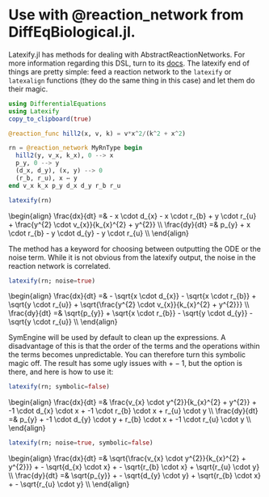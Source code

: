 # Use with @reaction_network from DiffEqBiological.jl.

Latexify.jl has methods for dealing with AbstractReactionNetworks. For more information regarding this DSL, turn to its [docs](http://docs.juliadiffeq.org/latest/models/biological.html). The latexify end of things are pretty simple: feed a reaction network to the `latexify` or `latexalign` functions (they do the same thing in this case) and let them do their magic.

```julia
using DifferentialEquations
using Latexify
copy_to_clipboard(true)

@reaction_func hill2(x, v, k) = v*x^2/(k^2 + x^2)

rn = @reaction_network MyRnType begin
  hill2(y, v_x, k_x), 0 --> x
  p_y, 0 --> y
  (d_x, d_y), (x, y) --> 0
  (r_b, r_u), x ↔ y
end v_x k_x p_y d_x d_y r_b r_u

latexify(rn)
```
\begin{align}
\frac{dx}{dt} =& - x \cdot d_{x} - x \cdot r_{b} + y \cdot r_{u} + \frac{y^{2} \cdot v_{x}}{k_{x}^{2} + y^{2}} \\\\
\frac{dy}{dt} =& p_{y} + x \cdot r_{b} - y \cdot d_{y} - y \cdot r_{u} \\\\
\end{align}

The method has a keyword for choosing between outputting the ODE or the noise term. While it is not obvious from the latexify output, the noise in the reaction network is correlated.

```julia
latexify(rn; noise=true)
```
\begin{align}
\frac{dx}{dt} =& - \sqrt{x \cdot d_{x}} - \sqrt{x \cdot r_{b}} + \sqrt{y \cdot r_{u}} + \sqrt{\frac{y^{2} \cdot v_{x}}{k_{x}^{2} + y^{2}}} \\\\
\frac{dy}{dt} =& \sqrt{p_{y}} + \sqrt{x \cdot r_{b}} - \sqrt{y \cdot d_{y}} - \sqrt{y \cdot r_{u}} \\\\
\end{align}

SymEngine will be used by default to clean up the expressions. A disadvantage of this is that the order of the terms and the operations within the terms becomes unpredictable. You can therefore turn this symbolic magic off. The result has some ugly issues with $+ -1$, but the option is there, and here is how to use it:  
```julia
latexify(rn; symbolic=false)
```
\begin{align}
\frac{dx}{dt} =& \frac{v_{x} \cdot y^{2}}{k_{x}^{2} + y^{2}} + -1 \cdot d_{x} \cdot x + -1 \cdot r_{b} \cdot x + r_{u} \cdot y \\\\
\frac{dy}{dt} =& p_{y} + -1 \cdot d_{y} \cdot y + r_{b} \cdot x + -1 \cdot r_{u} \cdot y \\\\
\end{align}

```julia
latexify(rn; noise=true, symbolic=false)
```
\begin{align}
\frac{dx}{dt} =& \sqrt{\frac{v_{x} \cdot y^{2}}{k_{x}^{2} + y^{2}}} + - \sqrt{d_{x} \cdot x} + - \sqrt{r_{b} \cdot x} + \sqrt{r_{u} \cdot y} \\\\
\frac{dy}{dt} =& \sqrt{p_{y}} + - \sqrt{d_{y} \cdot y} + \sqrt{r_{b} \cdot x} + - \sqrt{r_{u} \cdot y} \\\\
\end{align}
